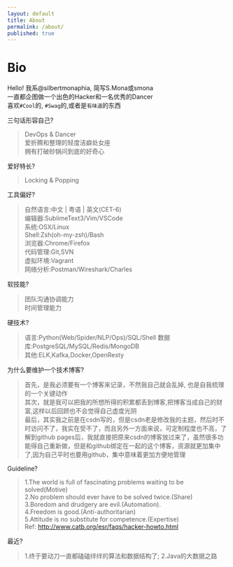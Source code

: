 ```yaml
---
layout: default
title: About
permalink: /about/
published: true
---
```

# Bio
Hello! 我系@silbertmonaphia, 简写S.Mona或smona   
一直都企图做一个出色的Hacker和一名优秀的Dancer  
喜欢`#Cool`的, `#Swag`的,或者是`有味道`的东西  

三句话形容自己?
> DevOps & Dancer  
> 爱折腾和整理的轻度洁癖处女座  
> 拥有打破砂锅问到底的好奇心  

爱好特长?  
> Locking & Popping  

工具偏好?  
> 自然语言:中文 | 粤语 | 英文(CET-6)  
> 编辑器:SublimeText3/Vim/VSCode  
> 系统:OSX/Linux  
> Shell:Zsh(oh-my-zsh)/Bash  
> 浏览器:Chrome/Firefox  
> 代码管理:Git,SVN  
> 虚拟环境:Vagrant  
> 网络分析:Postman/Wireshark/Charles  

软技能?  
> 团队沟通协调能力  
> 时间管理能力  

硬技术?  
> 语言:Python(Web/Spider/NLP/Ops)/SQL/Shell
> 数据库:PostgreSQL/MySQL/Redis/MongoDB  
> 其他:ELK,Kafka,Docker,OpenResty  

为什么要维护一个技术博客?  
> 首先，是我必须要有一个博客来记录，不然我自己就会乱掉, 也是自我梳理的一个关键动作  
> 其次，就是我可以把我的所想所得的积累都丢到博客,把博客当成自己的财富,这样以后回顾也不会觉得自己虚度光阴  
> 最后，其实我之前是在csdn写的，但是csdn老是修改我的主题，然后时不时访问不了，我实在受不了，而且另外一方面来说，可定制程度也不高，了解到github pages后，我就直接把原来csdn的博客放过来了，虽然很多功能得自己重新做，但是和github绑定在一起的这个博客，资源就更加集中了,因为自己平时也要用github，集中意味着更加方便地管理  

Guideline?
> 1.The world is full of fascinating problems waiting to be solved(Motive)  
> 2.No problem should ever have to be solved twice.(Share)  
> 3.Boredom and drudgery are evil.(Automation).  
> 4.Freedom is good.(Anti-authoritarian)  
> 5.Attitude is no substitute for competence.(Expertise)  
> Ref: http://www.catb.org/esr/faqs/hacker-howto.html  

最近?  
> 1.终于要动刀一直都磕磕绊绊的算法和数据结构了;
> 2.Java的大数据之路
